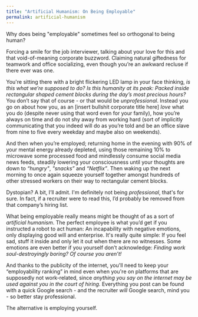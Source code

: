 ```yaml
---
title: "Artificial Humanism: On Being Employable"
permalink: artificial-humanism
---
```


Why does being "employable" sometimes feel so orthogonal to being human?

Forcing a smile for the job interviewer, talking about your love for this and that void-of-meaning corporate buzzword. Claiming natural giftedness for teamwork and office socializing, even though you’re an awkward recluse if there ever was one.

You're sitting there with a bright flickering LED lamp in your face thinking, _is this what we’re supposed to do? Is this humanity at its peak: Packed inside rectangular shaped cement blocks during the day’s most precious hours?_ You don’t say that of course - or that would be _unprofessional_. Instead you go on about how you, as an [insert bullshit corporate title here] _love_ what you do (despite never using that word even for your family), how you’re always on time and do not shy away from working hard (sort of implicitly communicating that you indeed will do as you’re told and be an office slave from nine to five every weekday and maybe also on weekends).

And then when you’re employed; returning home in the evening with 90% of your mental energy already depleted, using those remaining 10% to microwave some processed food and mindlessly consume social media news feeds, steadily lowering your consciousness until your thoughts are down to _“hungry"_, _"snacks”_ and _“Netflix”_. Then waking up the next morning to once again squeeze yourself together amongst hundreds of other stressed workers on their way to rectangular cement blocks.

Dystopian? A bit, I’ll admit. I'm definitely not being _professional_, that's for sure. In fact, if a recruiter were to read this, I’d probably be removed from that company’s hiring list.

What being employable really means might be thought of as a sort of _artificial humanism_. The perfect employee is what you’d get if you instructed a robot to act human: An incapability with negative emotions, only displaying good will and enterprise. It's really quite simple: If you feel sad, stuff it inside and only let it out when there are no witnesses. Some emotions are even better if you yourself don’t acknowledge: _Finding work soul-destroyingly boring? Of course you aren’t!_

And thanks to the publicity of the internet, you'll need to keep your “employability ranking” in mind even when you're on platforms that are supposedly not work-related, since _anything you say on the internet may be used against you in the court of hiring._ Everything you post can be found with a quick Google search - and the recruiter _will_ Google search, mind you - so better stay professional.

The alternative is employing yourself.
